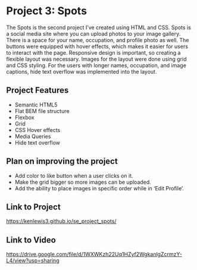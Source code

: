 # Project 3: Spots

The Spots is the second project I’ve created using HTML and CSS. Spots is a social media site where you can upload photos to your image gallery. There is a space for your name, occupation, and profile photo as well. The buttons were equipped with hover effects, which makes it easier for users to interact with the page. Responsive design is important, so creating a flexible layout was necessary. Images for the layout were done using grid and CSS styling. For the users with longer names, occupation, and image captions, hide text overflow was implemented into the layout.

## Project Features

- Semantic HTML5
- Flat BEM file structure
- Flexbox
- Grid
- CSS Hover effects
- Media Queries
- Hide text overflow

## Plan on improving the project

- Add color to like button when a user clicks on it.
- Make the grid bigger so more images can be uploaded.
- Add the ability to place images in specific order while in ‘Edit Profile’.

## Link to Project

<https://kenlewis3.github.io/se_project_spots/>

## Link to Video

<https://drive.google.com/file/d/1WXWKzh22Uq1HZyf2WgkanlgZcrmzY-L4/view?usp=sharing>
